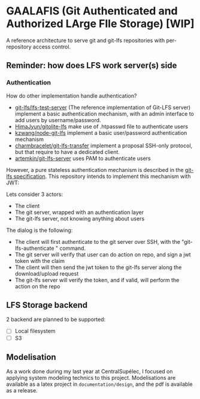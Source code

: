 # GAALAFIS (Git Authenticated and Authorized LArge FIle Storage) [WIP]

A reference architecture to serve git and git-lfs repositories with per-repository access control.

## Reminder: how does LFS work server(s) side

### Authentication

How do other implementation handle authentication?

- [git-lfs/lfs-test-server](https://github.com/git-lfs/lfs-test-server) (The reference implementation of Git-LFS server) implement a basic authentication mechanism, with an admin interface to add users by username/password. 
- [HimaJyun/gitolite-lfs](https://github.com/HimaJyun/gitolite-lfs) make use of .htpasswd file to authenticate users
- [kzwang/node-git-lfs](https://github.com/kzwang/node-git-lfs) implement a basic user/password authentication mechanism
- [charmbracelet/git-lfs-transfer](https://github.com/charmbracelet/git-lfs-transfer) implement a proposal SSH-only protocol, but that require to have a dedicated client.
- [artemkin/git-lfs-server](https://github.com/artemkin/git-lfs-server) uses PAM to authenticate users

However, a pure stateless authentication mechanism is described in the [git-lfs specification](https://github.com/git-lfs/git-lfs/blob/main/docs/api/authentication.md). This repository intends to implement this mechanism with JWT:

Lets consider 3 actors:

- The client
- The git server, wrapped with an authentication layer
- The git-lfs server, not knowing anything about users

The dialog is the following:

- The client will first authenticate to the git server over SSH, with the "git-lfs-authenticate <repo> <action>" command.
- The git server will verify that user can do action on repo, and sign a jwt token with the claim
- The client will then send the jwt token to the git-lfs server along the download/upload request
- The git-lfs server will verify the token, and if valid, will perform the action on the repo

## LFS Storage backend

2 backend are planned to be supported:

- [ ] Local filesystem
- [ ] S3

## Modelisation

As a work done during my last year at CentralSupélec, I focused on applying system modeling technics to this project. Modelisations are available as a latex project in `documentation/design`, and the pdf is available as a release.
